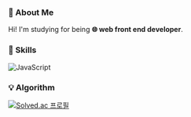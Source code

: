 <!--   <div align=center>
	
[![Hits](https://hits.seeyoufarm.com/api/count/incr/badge.svg?url=https%3A%2F%2Fgithub.com%2Fonlee3%2Fhit-counter&count_bg=%2379C83D&title_bg=%23555555&icon=&icon_color=%23E7E7E7&title=hits&edge_flat=false)](https://hits.seeyoufarm.com)
	
  </div>
 -->
 
### 👋 About Me
Hi! I'm studying for being **🌐 web front end developer**.<br>
 
### 💪 Skills
<div>
<img alt="JavaScript" src ="https://img.shields.io/badge/JavScript-F7DF1E.svg?&style=for-the-badge&logo=JavaScript&logoColor=black"/>
</div>
 
### 💡 Algorithm
[![Solved.ac
프로필](http://mazassumnida.wtf/api/v2/generate_badge?boj=dlwotjr3)](https://solved.ac/dlwotjr3)
